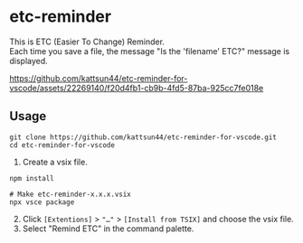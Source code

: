 # etc-reminder

This is ETC (Easier To Change) Reminder.  
Each time you save a file, the message "Is the 'filename' ETC?" message is displayed.

https://github.com/kattsun44/etc-reminder-for-vscode/assets/22269140/f20d4fb1-cb9b-4fd5-87ba-925cc7fe018e

## Usage
```shell
git clone https://github.com/kattsun44/etc-reminder-for-vscode.git
cd etc-reminder-for-vscode
```

1. Create a vsix file.
```shell
npm install
```
```shell
# Make etc-reminder-x.x.x.vsix
npx vsce package
```

2. Click `[Extentions]` > `"…"` > `[Install from TSIX]` and choose the vsix file.
3. Select "Remind ETC" in the command palette.
